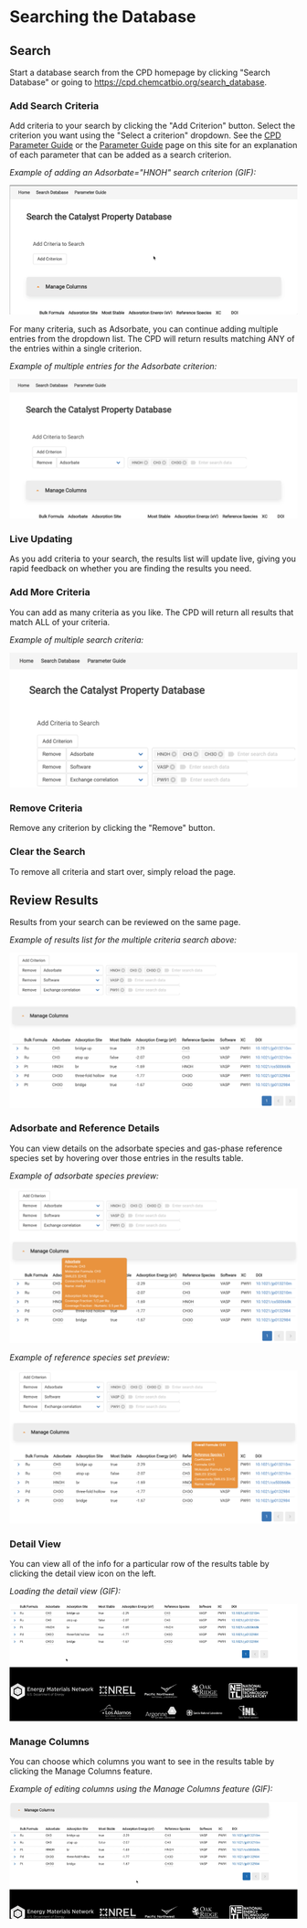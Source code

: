 # Searching the Database

## Search

Start a database search from the CPD homepage by clicking "Search Database" or going to https://cpd.chemcatbio.org/search_database.

### Add Search Criteria

Add criteria to your search by clicking the "Add Criterion" button. Select the criterion you want using the "Select a criterion" dropdown. See the [CPD Parameter Guide](https://cpd.chemcatbio.org/parameter-guide) or the [Parameter Guide](/parameter-guide) page on this site for an explanation of each parameter that can be added as a search criterion.

_Example of adding an Adsorbate="HNOH" search criterion (GIF):_

![Add criterion example](_media/addcriterion_30.gif)

For many criteria, such as Adsorbate, you can continue adding multiple entries from the dropdown list. The CPD will return results matching ANY of the entries within a single criterion.

_Example of multiple entries for the Adsorbate criterion:_

![Multiple criterion entries screenshot](_media/multiple-criterion-entries.png)

### Live Updating

As you add criteria to your search, the results list will update live, giving you rapid feedback on whether you are finding the results you need.

### Add More Criteria

You can add as many criteria as you like. The CPD will return all results that match ALL of your criteria.

_Example of multiple search criteria:_

![Multiple criteria screenshot](_media/multiple-criteria.png?glow)

### Remove Criteria

Remove any criterion by clicking the "Remove" button.

### Clear the Search

To remove all criteria and start over, simply reload the page.

## Review Results

Results from your search can be reviewed on the same page.

_Example of results list for the multiple criteria search above:_

![Results list screenshot](_media/results-list.png)

### Adsorbate and Reference Details

You can view details on the adsorbate species and gas-phase reference species set by hovering over those entries in the results table.

_Example of adsorbate species preview:_

![Adsorbate species preview screenshot](_media/preview-adsorbate.png)

_Example of reference species set preview:_

![Reference species set preview screenshot](_media/preview-reference-species.png)

### Detail View

You can view all of the info for a particular row of the results table by clicking the detail view icon on the left.

_Loading the detail view (GIF):_

![Detail view example](_media/detail-view.gif)

### Manage Columns

You can choose which columns you want to see in the results table by clicking the Manage Columns feature.

_Example of editing columns using the Manage Columns feature (GIF):_

![Manage columns example](_media/manage-columns_30.gif)
